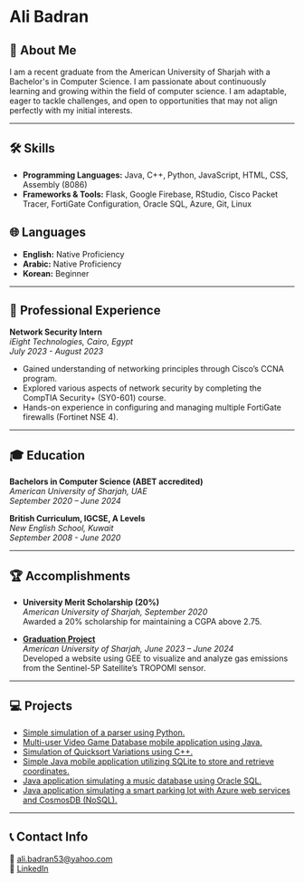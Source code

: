 # Ali Badran

## 👋 About Me

I am a recent graduate from the American University of Sharjah with a Bachelor's in Computer Science. I am passionate about continuously learning and growing within the field of computer science. I am adaptable, eager to tackle challenges, and open to opportunities that may not align perfectly with my initial interests.

---

## 🛠️ Skills

- **Programming Languages:** Java, C++, Python, JavaScript, HTML, CSS, Assembly (8086)
- **Frameworks & Tools:** Flask, Google Firebase, RStudio, Cisco Packet Tracer, FortiGate Configuration, Oracle SQL, Azure, Git, Linux

## 🌐 Languages

- **English:** Native Proficiency
- **Arabic:** Native Proficiency
- **Korean:** Beginner

---

## 🏢 Professional Experience

**Network Security Intern**  
*iEight Technologies, Cairo, Egypt*  
*July 2023 - August 2023*  

- Gained understanding of networking principles through Cisco’s CCNA program.
- Explored various aspects of network security by completing the CompTIA Security+ (SY0-601) course.
- Hands-on experience in configuring and managing multiple FortiGate firewalls (Fortinet NSE 4).

---

## 🎓 Education

**Bachelors in Computer Science (ABET accredited)**  
*American University of Sharjah, UAE*  
*September 2020 – June 2024*

**British Curriculum, IGCSE, A Levels**  
*New English School, Kuwait*  
*September 2008 - June 2020*

---

## 🏆 Accomplishments

- **University Merit Scholarship (20%)**  
  *American University of Sharjah, September 2020*  
  Awarded a 20% scholarship for maintaining a CGPA above 2.75.

- [**Graduation Project**](https://github.com/aBadran0/Capstone-Project)  
  *American University of Sharjah, June 2023 – June 2024*  
  Developed a website using GEE to visualize and analyze gas emissions from the Sentinel-5P Satellite’s TROPOMI sensor.

---

## 💻 Projects

- [Simple simulation of a parser using Python.](https://github.com/aBadran0/SimplePyParser)
- [Multi-user Video Game Database mobile application using Java.](https://github.com/aBadran0/CMP354Project)
- [Simulation of Quicksort Variations using C++.](https://github.com/aBadran0/QuicksortVarations)
- [Simple Java mobile application utilizing SQLite to store and retrieve coordinates.](https://github.com/aBadran0/SimpleSQLLite)
- [Java application simulating a music database using Oracle SQL.](https://github.com/aBadran0/Music-Database)
- [Java application simulating a smart parking lot with Azure web services and CosmosDB (NoSQL).](https://github.com/aBadran0/Smart-Parking-Lot)

---

## 📞 Contact Info

📧 [ali.badran53@yahoo.com](mailto:ali.badran53@yahoo.com)  
🔗 [LinkedIn](https://www.linkedin.com/in/ali-badran-2584b4223/)
